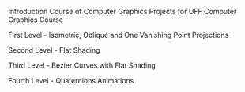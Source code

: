 Introduction Course of Computer Graphics Projects for UFF Computer Graphics Course

First Level - Isometric, Oblique and One Vanishing Point Projections

Second Level - Flat Shading

Third Level - Bezier Curves with Flat Shading

Fourth Level - Quaternions Animations
